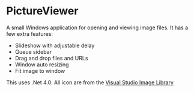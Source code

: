 # PictureViewer

A small Windows application for opening and viewing image files. It has a few extra features:

- Slideshow with adjustable delay
- Queue sidebar
- Drag and drop files and URLs
- Window auto resizing
- Fit image to window

This uses .Net 4.0. All icon are from the [Visual Studio Image Library](https://www.microsoft.com/en-us/download/details.aspx?id=35825)
